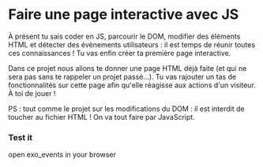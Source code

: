 # Faire une page interactive avec JS
À présent tu sais coder en JS, parcourir le DOM, modifier des éléments HTML et détecter des évènements utilisateurs : il est temps de réunir toutes ces connaissances ! Tu vas enfin créer ta première page interactive.

Dans ce projet nous allons te donner une page HTML déjà faite (et qui ne sera pas sans te rappeler un projet passé…). Tu vas rajouter un tas de fonctionnalités sur cette page afin qu'elle réagisse aux actions d'un visiteur. À toi de jouer !

PS : tout comme le projet sur les modifications du DOM : il est interdit de toucher au fichier HTML ! On va tout faire par JavaScript.


### Test it
open exo_events in your browser
